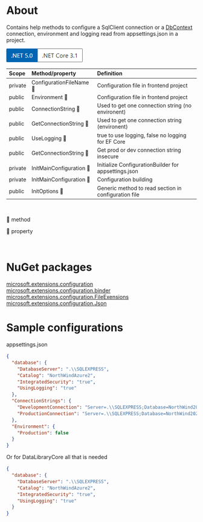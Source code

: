 ﻿# About



Contains help methods to configure a SqlClient connection or a  [DbContext](https://docs.microsoft.com/en-us/ef/core/dbcontext-configuration/) connection, environment and logging read from appsettings.json in a project.



![img](assets/Versions.png)




|Scope|Method/property   |Definition   |
| :---         |  :---  | :--- |
|private|ConfigurationFileName :small_blue_diamond:   |Configuration file in frontend project   |
|public|Environment :small_blue_diamond:   |Configuration file in frontend project   |
|public|ConnectionString :small_orange_diamond:   | Used to get one connection string (no environent)   |
|public|GetConnectionString :small_orange_diamond:   | Used to get one connection string (environent)   |
|public|UseLogging :small_orange_diamond:   |true to use logging, false no logging for EF Core  |
|public|GetConnectionString :small_orange_diamond:   |Get prod or dev connection string insecure   |
|private|InitMainConfiguration :small_orange_diamond:  |Initialize ConfigurationBuilder for appsettings.json   |
|private|InitMainConfiguration :small_orange_diamond:   |Configuration building   |
|public|InitOptions :small_orange_diamond:  |Generic method to read section in configuration file   |

<br/>

:small_orange_diamond: method

:small_blue_diamond: property

<br/>



# NuGet packages 

[microsoft.extensions.configuration](https://www.nuget.org/packages/Microsoft.Extensions.Configuration/) <br/>
[microsoft.extensions.configuration.binder](https://www.nuget.org/packages/Microsoft.Extensions.Configuration.Binder/)<br/>
[microsoft.extensions.configuration.FileExensions](https://www.nuget.org/packages/Microsoft.Extensions.Configuration.FileExtensions/)<br/>
[microsoft.extensions.configuration.Json](https://www.nuget.org/packages/Microsoft.Extensions.Configuration.Json/)

# Sample configurations

appsettings.json

```json
{
  "database": {
    "DatabaseServer": ".\\SQLEXPRESS",
    "Catalog": "NorthWindAzure2",
    "IntegratedSecurity": "true",
    "UsingLogging": "true"
  },
  "ConnectionStrings": {
    "DevelopmentConnection": "Server=.\\SQLEXPRESS;Database=NorthWind2020;Integrated Security=true",
    "ProductionConnection": "Server=.\\SQLEXPRESS;Database=NorthWind2020;Integrated Security=true"
  },
  "Environment": {
    "Production": false
  }
}
```

Or for DataLibraryCore all that is needed

```json
{
  "database": {
    "DatabaseServer": ".\\SQLEXPRESS",
    "Catalog": "NorthWindAzure2",
    "IntegratedSecurity": "true",
    "UsingLogging": "true"
  }
}
```